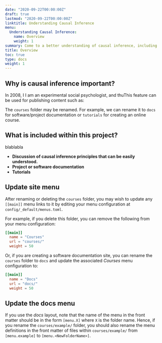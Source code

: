 ```yaml
---
date: "2020-09-22T00:00:00Z"
draft: true
lastmod: "2020-09-22T00:00:00Z"
linktitle: Understanding Causal Inference
menu:
  Understanding Causal Inference:
    name: Overview
    weight: 1
summary: Come to a better understanding of causal inference, including why it is important for your business. In this page, I describe and introduce a new project on the topic of causal inference.
title: Overview
toc: true
type: docs
weight: 1
---
```


## Why is causal inference important?

In 2008, I I am an experimental social psychologist, and thuThis feature can be used for publishing content such as:



The `courses` folder may be renamed. For example, we can rename it to `docs` for software/project documentation or `tutorials` for creating an online course.

## What is included within this project?

blablabla

* **Discussion of causal inference principles that can be easily understood.**
* **Project or software documentation**
* **Tutorials**

## Update site menu

After renaming or deleting the `courses` folder, you may wish to update any `[[main]]` menu links to it by editing your menu configuration at `config/_default/menus.toml`.

For example, if you delete this folder, you can remove the following from your menu configuration:

```toml
[[main]]
  name = "Courses"
  url = "courses/"
  weight = 50
```

Or, if you are creating a software documentation site, you can rename the `courses` folder to `docs` and update the associated *Courses* menu configuration to:

```toml
[[main]]
  name = "Docs"
  url = "docs/"
  weight = 50
```

## Update the docs menu

If you use the *docs* layout, note that the name of the menu in the front matter should be in the form `[menu.X]` where `X` is the folder name. Hence, if you rename the `courses/example/` folder, you should also rename the menu definitions in the front matter of files within `courses/example/` from `[menu.example]` to `[menu.<NewFolderName>]`.
